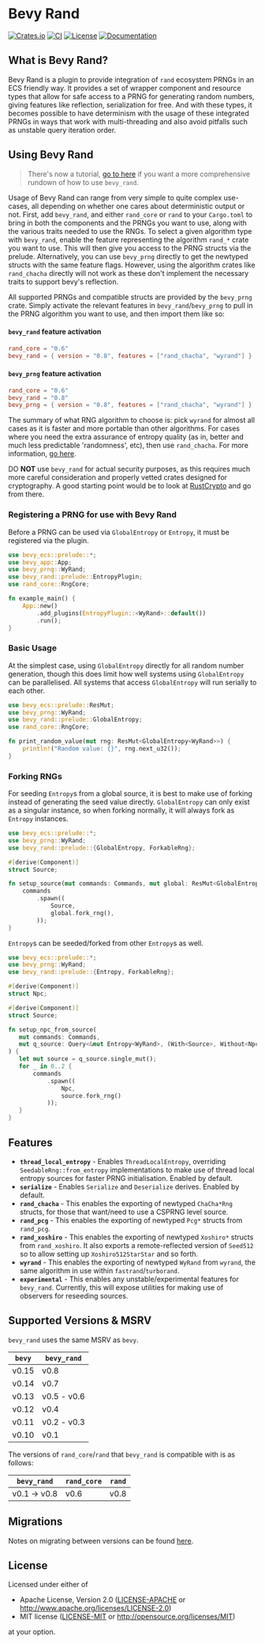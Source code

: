# Bevy Rand

[![Crates.io](https://img.shields.io/crates/v/bevy_rand.svg)](https://crates.io/crates/bevy_rand)
[![CI](https://github.com/Bluefinger/bevy_rand/actions/workflows/ci.yml/badge.svg)](https://github.com/Bluefinger/bevy_rand/actions/workflows/ci.yml)
[![License](https://img.shields.io/badge/license-Apache--2.0_OR_MIT-blue.svg)](https://github.com/Bluefinger/bevy_rand)
[![Documentation](https://docs.rs/bevy_rand/badge.svg)](https://docs.rs/bevy_rand)

## What is Bevy Rand?

Bevy Rand is a plugin to provide integration of `rand` ecosystem PRNGs in an ECS friendly way. It provides a set of wrapper component and resource types that allow for safe access to a PRNG for generating random numbers, giving features like reflection, serialization for free. And with these types, it becomes possible to have determinism with the usage of these integrated PRNGs in ways that work with multi-threading and also avoid pitfalls such as unstable query iteration order.

## Using Bevy Rand

> There's now a tutorial, [go to here](https://docs.rs/bevy_rand/latest/bevy_rand/tutorial/index.html) if you want a more comprehensive rundown of how to use `bevy_rand`.

Usage of Bevy Rand can range from very simple to quite complex use-cases, all depending on whether one cares about deterministic output or not. First, add `bevy_rand`, and either `rand_core` or `rand` to your `Cargo.toml` to bring in both the components and the PRNGs you want to use, along with the various traits needed to use the RNGs. To select a given algorithm type with `bevy_rand`, enable the feature representing the algorithm `rand_*` crate you want to use. This will then give you access to the PRNG structs via the prelude. Alternatively, you can use `bevy_prng` directly to get the newtyped structs with the same feature flags. However, using the algorithm crates like `rand_chacha` directly will not work as these don't implement the necessary traits to support bevy's reflection.

All supported PRNGs and compatible structs are provided by the `bevy_prng` crate. Simply activate the relevant features in `bevy_rand`/`bevy_prng` to pull in the PRNG algorithm you want to use, and then import them like so:

#### `bevy_rand` feature activation
```toml
rand_core = "0.6"
bevy_rand = { version = "0.8", features = ["rand_chacha", "wyrand"] }
```

#### `bevy_prng` feature activation
```toml
rand_core = "0.6"
bevy_rand = "0.8"
bevy_prng = { version = "0.8", features = ["rand_chacha", "wyrand"] }
```

The summary of what RNG algorithm to choose is: pick `wyrand` for almost all cases as it is faster and more portable than other algorithms. For cases where you need the extra assurance of entropy quality (as in, better and much less predictable 'randomness', etc), then use `rand_chacha`. For more information, [go here](https://docs.rs/bevy_rand/latest/bevy_rand/tutorial/ch01_choosing_prng/index.html).

DO **NOT** use `bevy_rand` for actual security purposes, as this requires much more careful consideration and properly vetted crates designed for cryptography. A good starting point would be to look at [RustCrypto](https://github.com/RustCrypto) and go from there.

### Registering a PRNG for use with Bevy Rand

Before a PRNG can be used via `GlobalEntropy` or `Entropy`, it must be registered via the plugin.

```rust
use bevy_ecs::prelude::*;
use bevy_app::App;
use bevy_prng::WyRand;
use bevy_rand::prelude::EntropyPlugin;
use rand_core::RngCore;

fn example_main() {
    App::new()
        .add_plugins(EntropyPlugin::<WyRand>::default())
        .run();
}
```

### Basic Usage

At the simplest case, using `GlobalEntropy` directly for all random number generation, though this does limit how well systems using `GlobalEntropy` can be parallelised. All systems that access `GlobalEntropy` will run serially to each other.

```rust
use bevy_ecs::prelude::ResMut;
use bevy_prng::WyRand;
use bevy_rand::prelude::GlobalEntropy;
use rand_core::RngCore;

fn print_random_value(mut rng: ResMut<GlobalEntropy<WyRand>>) {
    println!("Random value: {}", rng.next_u32());
}
```

### Forking RNGs

For seeding `Entropy`s from a global source, it is best to make use of forking instead of generating the seed value directly. `GlobalEntropy` can only exist as a singular instance, so when forking normally, it will always fork as `Entropy` instances.

```rust
use bevy_ecs::prelude::*;
use bevy_prng::WyRand;
use bevy_rand::prelude::{GlobalEntropy, ForkableRng};

#[derive(Component)]
struct Source;

fn setup_source(mut commands: Commands, mut global: ResMut<GlobalEntropy<WyRand>>) {
    commands
        .spawn((
            Source,
            global.fork_rng(),
        ));
}
```

`Entropy`s can be seeded/forked from other `Entropy`s as well.

```rust
use bevy_ecs::prelude::*;
use bevy_prng::WyRand;
use bevy_rand::prelude::{Entropy, ForkableRng};

#[derive(Component)]
struct Npc;

#[derive(Component)]
struct Source;

fn setup_npc_from_source(
   mut commands: Commands,
   mut q_source: Query<&mut Entropy<WyRand>, (With<Source>, Without<Npc>)>,
) {
   let mut source = q_source.single_mut();
   for _ in 0..2 {
       commands
           .spawn((
               Npc,
               source.fork_rng()
           ));
   }
}
```

## Features

- **`thread_local_entropy`** - Enables `ThreadLocalEntropy`, overriding `SeedableRng::from_entropy` implementations to make use of thread local entropy sources for faster PRNG initialisation. Enabled by default.
- **`serialize`** - Enables `Serialize` and `Deserialize` derives. Enabled by default.
- **`rand_chacha`** - This enables the exporting of newtyped `ChaCha*Rng` structs, for those that want/need to use a CSPRNG level source.
- **`rand_pcg`** - This enables the exporting of newtyped `Pcg*` structs from `rand_pcg`.
- **`rand_xoshiro`** - This enables the exporting of newtyped `Xoshiro*` structs from `rand_xoshiro`. It also exports a remote-reflected version of `Seed512` so to allow setting up `Xoshiro512StarStar` and so forth.
- **`wyrand`** - This enables the exporting of newtyped `WyRand` from `wyrand`, the same algorithm in use within `fastrand`/`turborand`.
- **`experimental`** - This enables any unstable/experimental features for `bevy_rand`. Currently, this will expose utilities for making use of observers for reseeding sources.

## Supported Versions & MSRV

`bevy_rand` uses the same MSRV as `bevy`.

| `bevy` | `bevy_rand`  |
| ------ | ------------ |
| v0.15  | v0.8         |
| v0.14  | v0.7         |
| v0.13  | v0.5 - v0.6  |
| v0.12  | v0.4         |
| v0.11  | v0.2 - v0.3  |
| v0.10  | v0.1         |

The versions of `rand_core`/`rand` that `bevy_rand` is compatible with is as follows:

| `bevy_rand`  | `rand_core` | `rand` |
| ------------ | ----------- | ------ |
| v0.1 -> v0.8 | v0.6        | v0.8   |

## Migrations

Notes on migrating between versions can be found [here](MIGRATIONS.md).

## License

Licensed under either of

- Apache License, Version 2.0 ([LICENSE-APACHE](LICENSE-APACHE) or http://www.apache.org/licenses/LICENSE-2.0)
- MIT license ([LICENSE-MIT](LICENSE-MIT) or http://opensource.org/licenses/MIT)

at your option.
